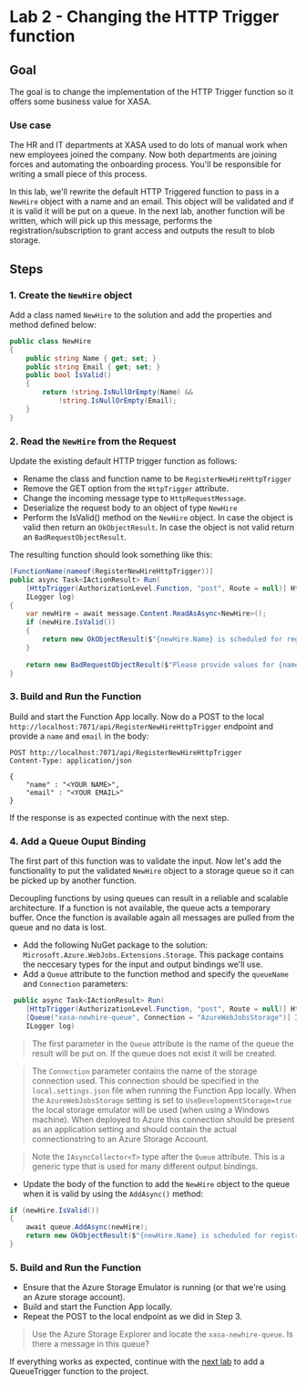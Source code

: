 # Lab 2 - Changing the HTTP Trigger function

## Goal

The goal is to change the implementation of the HTTP Trigger function so it offers some business value for XASA.

### Use case
The HR and IT departments at XASA used to do lots of manual work when new employees joined the company. Now both departments are joining forces and automating the onboarding process. You'll be responsible for writing a small piece of this process. 

In this lab, we'll rewrite the default HTTP Triggered function to pass in a `NewHire` object with a name and an email. This object will be validated and if it is valid it will be put on a queue. In the next lab, another function will be written, which will pick up this message, performs the registration/subscription to grant access and outputs the result to blob storage.

## Steps

### 1. Create the `NewHire` object

Add a class named `NewHire` to the solution and add the properties and method defined below:

```csharp
public class NewHire
{
    public string Name { get; set; }
    public string Email { get; set; }
    public bool IsValid()
    {
        return !string.IsNullOrEmpty(Name) &&
            !string.IsNullOrEmpty(Email);
    }
}
```

### 2. Read the `NewHire` from the Request

Update the existing default HTTP trigger function as follows:

- Rename the class and function name to be `RegisterNewHireHttpTrigger`
- Remove the GET option from the `HttpTrigger` attribute.
- Change the incoming message type to `HttpRequestMessage`.
- Deserialize the request body to an object of type `NewHire`
- Perform the IsValid() method on the `NewHire` object. In case the object is valid then return an `OkObjectResult`. In case the object is not valid return an `BadRequestObjectResult`.

The resulting function should look something like this:

```csharp
[FunctionName(nameof(RegisterNewHireHttpTrigger))]
public async Task<IActionResult> Run(
    [HttpTrigger(AuthorizationLevel.Function, "post", Route = null)] HttpRequestMessage message,
    ILogger log)
{
    var newHire = await message.Content.ReadAsAsync<NewHire>();
    if (newHire.IsValid())
    {
        return new OkObjectResult($"{newHire.Name} is scheduled for registration.");
    }
    
    return new BadRequestObjectResult($"Please provide values for {nameof(NewHire.Name)} and {nameof(NewHire.Email)}");
}
```

### 3. Build and Run the Function 

Build and start the Function App locally. Now do a POST to the local `http://localhost:7071/api/RegisterNewHireHttpTrigger` endpoint and provide a `name` and `email` in the body:

```http
POST http://localhost:7071/api/RegisterNewHireHttpTrigger
Content-Type: application/json

{
    "name" : "<YOUR NAME>",
    "email" : "<YOUR EMAIL>"
}
```

If the response is as expected continue with the next step.

### 4. Add a Queue Ouput Binding

The first part of this function was to validate the input. Now let's add the functionality to put the validated `NewHire` object to a storage queue so it can be picked up by another function.

Decoupling functions by using queues can result in a reliable and scalable architecture. If a function is not available, the queue acts a temporary buffer. Once the function is available again all messages are pulled from the queue and no data is lost.

- Add the following NuGet package to the solution: `Microsoft.Azure.WebJobs.Extensions.Storage`. This package contains the neccesary types for the input and output bindings we'll use.
- Add a `Queue` attribute to the function method and specify the `queueName` and `Connection` parameters:

```csharp
 public async Task<IActionResult> Run(
    [HttpTrigger(AuthorizationLevel.Function, "post", Route = null)] HttpRequestMessage message,
    [Queue("xasa-newhire-queue", Connection = "AzureWebJobsStorage")] IAsyncCollector<NewHire> queue,
    ILogger log)
```

> The first parameter in the `Queue` attribute is the name of the queue the result will be put on. If the queue does not exist it will be created.

> The `Connection` parameter contains the name of the storage connection used. This connection should be specified in the `local.settings.json` file when running the Function App locally. When the `AzureWebJobsStorage` setting is set to `UseDevelopmentStorage=true` the local storage emulator will be used (when using a Windows machine). When deployed to Azure this connection should be present as an application setting and should contain the actual connectionstring to an Azure Storage Account.

> Note the `IAsyncCollector<T>` type after the `Queue` attribute. This is a generic type that is used for many different output bindings.

- Update the body of the function to add the `NewHire` object to the queue when it is valid by using the `AddAsync()` method:

```csharp
if (newHire.IsValid())
{
    await queue.AddAsync(newHire);
    return new OkObjectResult($"{newHire.Name} is scheduled for registration.");
}
```

### 5. Build and Run the Function

- Ensure that the Azure Storage Emulator is running (or that we're using an Azure storage account).
- Build and start the Function App locally.
- Repeat the POST to the local endpoint as we did in Step 3.

> Use the Azure Storage Explorer and locate the `xasa-newhire-queue`. Is there a message in this queue?

If everything works as expected, continue with the [next lab](03_create_queuetrigger_function.md) to add a QueueTrigger function to the project.



